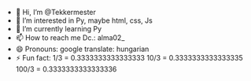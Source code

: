 - 👋 Hi, I’m @Tekkermester
- 👀 I’m interested in Py, maybe html, css, Js
- 🌱 I’m currently learning Py
- 📫 How to reach me Dc.: alma02_
- 😄 Pronouns: google translate: hungarian
- ⚡ Fun fact:
            1/3 = 0.3333333333333333
            10/3 = 0.3333333333333335
            100/3 = 0.3333333333333336
  
